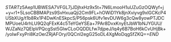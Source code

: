 $START$z5Aep1UBWESA7VFGL7jJDjhxHz9x5t+7N6LmooH1uUZuGzOQWyf+j+y+r1+5LsoCBBMAPzs9SvHxuaQji2Cm9FL+hOWiD1Yk8jnXviyvg9xlGCKcP4USbXUg/t1b8Rx1P4DwKnESkpcS/P56psk6Ufv1evDUW6g3cQw8yowPTJDCMPUoeU4rhLU9Q2qFExK4c5TeYGeYSEa+7PAr8DvxKnyEtJbW1bNJYGUU/WJZaNz7QEIpVPQcgSst5GlwCLoOQDDLfw7djpeJ/Iq4y6B7BoH6kCvUHjBk+/yoIwFxyPri8KzOerZRjAFOry/0QCnl2egG25oDL4XgMoDqgSfZKQ==$END$